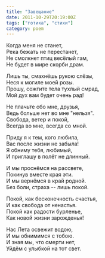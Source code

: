 ```yaml
---
title: "Завещание"
date: 2011-10-29T20:19:00Z
tags: ["готика", "стихи"]
category: poem
---
```


Когда меня не станет,  
Река бежать не перестанет,  
Не смолкнет птиц весёлый гам,  
Не будет в мире скорби драм.

Лишь ты, смахнёшь рукою слёзы,  
Неся к могиле моей розы.  
Прошу, сожгите тела тухлый смрад,  
Мой дух вам будет очень рад!

Не плачьте обо мне, друзья,  
Ведь больше нет во мне "нельзя".  
Свобода, ветер и покой,  
Всегда во мне, всегда со мной.

Приду я к тем, кого любила,  
Вас после жизни не забыла!  
Я обниму тебя, любимый,  
И приглашу в полёт не длинный.

И мы проснёмся на рассвете,  
Покинув вместе края эти.  
И мы вернёмся в край родной.  
Без боли, страха -- лишь покой.

Покой, как бесконечность счастья,  
И как свобода от ненастья.  
Покой как радости бурленье,  
Как новой жизни зарожденья!

Нас Лета освежит водою,  
И мы обнимимся с тобою.  
И зная мы, что смерти нет,  
Уйдём с улыбкой на тот свет.


